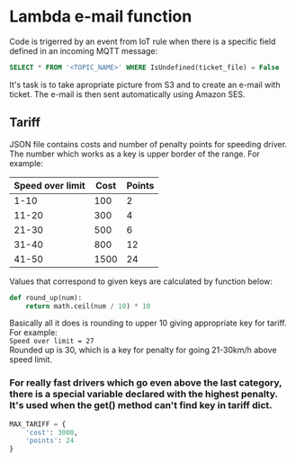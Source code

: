 # Lambda e-mail function 
Code is trigerred by an event from IoT rule when there is a specific field defined in an incoming MQTT message:
```sql
SELECT * FROM '<TOPIC_NAME>' WHERE IsUndefined(ticket_file) = False
```
It's task is to take apropriate picture from S3 and to create an e-mail with ticket. The e-mail is then sent automatically using Amazon SES.

## Tariff
JSON file contains costs and number of penalty points for speeding driver. The number which works as a key is upper border of the range. For example:

| Speed over limit  |  Cost | Points  |
|--------|------|-----|
| 1-10   | 100  | 2  |
| 11-20  | 300  | 4  |
| 21-30  | 500  | 6  |
| 31-40  | 800  | 12 |
| 41-50  | 1500 | 24 |

Values that correspond to given keys are calculated by function below:

```python
def round_up(num):
    return math.ceil(num / 10) * 10
```

Basically all it does is rounding to upper 10 giving appropriate key for tariff. \
For example: \
``` Speed over limit = 27 ``` \
Rounded up is 30, which is a key for penalty for going 21-30km/h above speed limit.

### For **really** fast drivers which go even above the last category, there is a special variable declared with the highest penalty. It's used when the get() method can't find key in **tariff** dict.
```python
MAX_TARIFF = {
    'cost': 3000,
    'points': 24
}
```